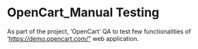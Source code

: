 # OpenCart_Manual Testing
As part of the project, ‘OpenCart’ QA to test few functionalities of ‘https://demo.opencart.com/” web application.
